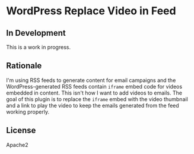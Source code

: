 # **WordPress** Replace Video in Feed

## In Development

This is a work in progress.

## Rationale

I'm using RSS feeds to generate content for email campaigns and the WordPress-generated
RSS feeds contain `iframe` embed code for videos embedded in content. This isn't how
I want to add videos to emails. The goal of this plugin is to replace the `iframe`
embed with the video thumbnail and a link to play the video to keep the emails
generated from the feed working properly.

## License

Apache2
